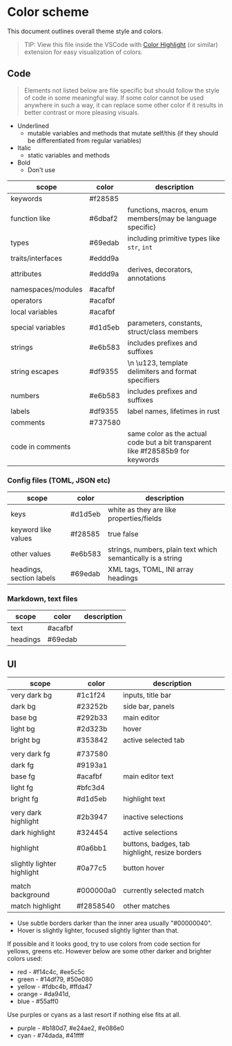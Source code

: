 # Color scheme

This document outlines overall theme style and colors.

> TIP: View this file inside the VSCode with [Color Highlight] (or similar) extension for easy visualization of colors.
> 
## Code

> Elements not listed below are file specific but should follow the style of code in some meaningful way. If some color cannot be used anywhere in such a way, it can replace some other color if it results in better contrast or more pleasing visuals.

* Underlined
  * mutable variables and methods that mutate self/this (if they should be differentiated from regular variables)
* Italic
  * static variables and methods
* Bold
  * Don't use

| scope              | color   | description                                                                     |
| ------------------ | ------- | ------------------------------------------------------------------------------- |
| keywords           | #f28585 |                                                                                 |
| function like      | #6dbaf2 | functions, macros, enum members(may be language specific)                       |
| types              | #69edab | including primitive types like `str`, `int`                                     |
| traits/interfaces  | #eddd9a |                                                                                 |
| attributes         | #eddd9a | derives, decorators, annotations                                                |
| namespaces/modules | #acafbf |                                                                                 |
| operators          | #acafbf |                                                                                 |
| local variables    | #acafbf |                                                                                 |
| special variables  | #d1d5eb | parameters, constants, struct/class members                                     |
| strings            | #e6b583 | includes prefixes and suffixes                                                  |
| string escapes     | #df9355 | \n \u123, template delimiters and format specifiers                             |
| numbers            | #e6b583 | includes prefixes and suffixes                                                  |
| labels             | #df9355 | label names, lifetimes in rust                                                  |
| comments           | #737580 |                                                                                 |
| code in comments   |         | same color as the actual code but a bit transparent like #f28585b9 for keywords |

### Config files (TOML, JSON etc)

| scope                    | color   | description                                                 |
| ------------------------ | ------- | ----------------------------------------------------------- |
| keys                     | #d1d5eb | white as they are like properties/fields                    |
| keyword like values      | #f28585 | true false                                                  |
| other values             | #e6b583 | strings, numbers, plain text which semantically is a string |
| headings, section labels | #69edab | XML tags, TOML, INI array headings                          |

### Markdown, text files

| scope    | color   | description |
| -------- | ------- | ----------- |
| text     | #acafbf |             |
| headings | #69edab |             |

## UI

| scope                      | color     | description                                    |
| -------------------------- | --------- | ---------------------------------------------- |
| very dark bg               | #1c1f24   | inputs, title bar                              |
| dark bg                    | #23252b   | side bar, panels                               |
| base bg                    | #292b33   | main editor                                    |
| light bg                   | #2d323b   | hover                                          |
| bright bg                  | #353842   | active selected tab                            |
|                            |           |                                                |
| very dark fg               | #737580   |                                                |
| dark fg                    | #9193a1   |                                                |
| base fg                    | #acafbf   | main editor text                               |
| light fg                   | #bfc3d4   |                                                |
| bright fg                  | #d1d5eb   | highlight text                                 |
|                            |           |                                                |
| very dark highlight        | #2b3947   | inactive selections                            |
| dark highlight             | #324454   | active selections                              |
| highlight                  | #0a6bb1   | buttons, badges, tab highlight, resize borders |
| slightly lighter highlight | #0a77c5   | button hover                                   |
|                            |           |                                                |
| match background           | #000000a0 | currently selected match                       |
| match highlight            | #f2858540 | other matches                                  |

* Use subtle borders darker than the inner area usually "#00000040".
* Hover is slightly lighter, focused slightly lighter than that.

If possible and it looks good, try to use colors from code section for yellows, greens etc.
However below are some other darker and brighter colors used:

* red - #f14c4c, #ee5c5c
* green - #14df79, #50e080
* yellow - #fdbc4b, #ffda47
* orange - #da941d, 
* blue - #55aff0

Use purples or cyans as a last resort if nothing else fits at all.
* purple - #b180d7, #e24ae2, #e086e0
* cyan - #74dada, #41ffff

[Color Highlight]: https://marketplace.visualstudio.com/items?itemName=naumovs.color-highlight